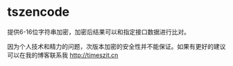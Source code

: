 # tszencode
提供6-16位字符串加密，加密后结果可以和指定接口数据进行比对。

因为个人技术和精力的问题，次版本加密的安全性并不能保证。如果有更好的建议可以在我的博客联系我 http://timeszit.cn
